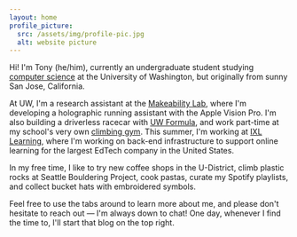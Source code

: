 ```yaml
---
layout: home
profile_picture:
  src: /assets/img/profile-pic.jpg
  alt: website picture
---
```


<p>
  Hi! I'm Tony (he/him), currently an undergraduate student studying <a href = "https://cs.washington.edu/">computer science</a> at the University of Washington, but originally from sunny San Jose, California.
</p>

<p>
  At UW, I'm a research assistant at the <a href = "https://makeabilitylab.cs.washington.edu/">Makeability Lab</a>, where I'm developing a holographic running assistant with the Apple Vision Pro. I'm also building a driverless racecar with <a href = "https://www.uwformulamotorsports.com/">UW Formula</a>, and work part-time at my school's very own <a href = "https://www.washington.edu/ima/uwild/climb-with-rec/climbing-spaces/crags-climbing-center/"> climbing gym</a>. This summer, I'm working at 
  <a href = "https://ixl.com"> IXL Learning</a>, where I'm working on back-end infrastructure to support online learning 
  for the largest EdTech company in the United States.
</p>

<p>
  In my free time, I like to try new coffee shops in the U-District, climb plastic rocks at Seattle Bouldering Project, cook pastas, curate my Spotify playlists, and collect bucket hats with embroidered symbols.
</p>

<p>
  Feel free to use the tabs around to learn more about me, and please don't hesitate to reach out — I'm always down to chat! One day, whenever I find the time to, I'll start that blog on the top right.
</p>
